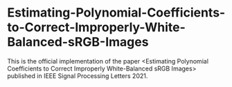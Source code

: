 # Estimating-Polynomial-Coefficients-to-Correct-Improperly-White-Balanced-sRGB-Images
This is the  official implementation of the paper &lt;Estimating Polynomial Coefficients to Correct Improperly White-Balanced sRGB Images> published in IEEE Signal Processing Letters 2021.
